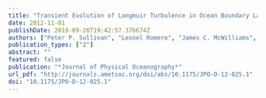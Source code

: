 ```yaml
---
title: "Transient Evolution of Langmuir Turbulence in Ocean Boundary Layers Driven by Hurricane Winds and Waves"
date: 2012-11-01
publishDate: 2019-09-20T19:42:57.376674Z
authors: ["Peter P. Sullivan", "Leonel Romero", "James C. McWilliams", "W. Kendall Melville"]
publication_types: ["2"]
abstract: ""
featured: false
publication: "*Journal of Physical Oceanography*"
url_pdf: "http://journals.ametsoc.org/doi/abs/10.1175/JPO-D-12-025.1"
doi: "10.1175/JPO-D-12-025.1"
---
```


